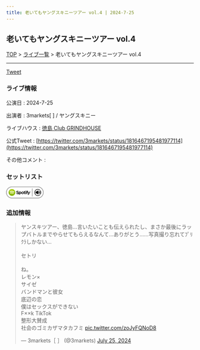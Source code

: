```yaml
---
title: 老いてもヤングスキニーツアー vol.4 | 2024-7-25
---
```

## 老いてもヤングスキニーツアー vol.4

[TOP](/setlist/) > [ライブ一覧](lives.html) > 老いてもヤングスキニーツアー vol.4

___

<a href="https://twitter.com/share?ref_src=twsrc%5Etfw" data-text="3markets[ ]セットリスト > 老いてもヤングスキニーツアー vol.4" class="twitter-share-button" data-via="3markets" data-hashtags="3markets" data-related="3markets" data-show-count="false">Tweet</a>

### ライブ情報

公演日
:    2024-7-25

出演者
:    3markets[ ] / ヤングスキニー

ライブハウス
:    [徳島 Club GRINDHOUSE](livehouse085.html)

公式Tweet
:    [https://twitter.com/3markets/status/1816467195481977114](https://twitter.com/3markets/status/1816467195481977114)

その他コメント
:    

### セットリスト


[![play with spotify](images/spotify-icon.png)](https://open.spotify.com/playlist/4Q2OwTZx1sqJqLEkXkzIT0)





### 追加情報



<blockquote class="twitter-tweet"><p lang="ja" dir="ltr">ヤンスキツアー、徳島…言いたいことも伝えられたし、まさか最後にラップバトルまでやらせてもらえるなんて…ありがとう……写真撮り忘れてﾌﾟﾘｸﾗしかない…<br><br>セトリ<br><br>ね。<br>レモン×<br>サイゼ<br>バンドマンと彼女<br>底辺の恋<br>僕はセックスができない<br>F××k TikTok<br>整形大賛成<br>社会のゴミカザマタカフミ <a href="https://t.co/zoJyFQNoD8">pic.twitter.com/zoJyFQNoD8</a></p>&mdash; 3markets［ ］ (@3markets) <a href="https://twitter.com/3markets/status/1816467195481977114?ref_src=twsrc%5Etfw">July 25, 2024</a></blockquote>
<script async src="https://platform.twitter.com/widgets.js" charset="utf-8"></script>




<script async src="https://platform.twitter.com/widgets.js" charset="utf-8"></script>